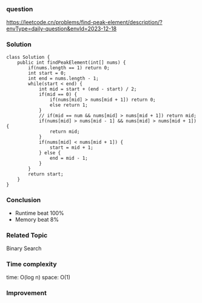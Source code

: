 ### question
https://leetcode.cn/problems/find-peak-element/description/?envType=daily-question&envId=2023-12-18

### Solution
```
class Solution {
    public int findPeakElement(int[] nums) {
        if(nums.length == 1) return 0;
        int start = 0;
        int end = nums.length - 1;
        while(start < end) {
            int mid = start + (end - start) / 2;
            if(mid == 0) {
                if(nums[mid] > nums[mid + 1]) return 0;
                else return 1;
            }
            // if(mid == num && nums[mid] > nums[mid + 1]) return mid;
            if(nums[mid] > nums[mid - 1] && nums[mid] > nums[mid + 1]) {
                return mid;
            }
            if(nums[mid] < nums[mid + 1]) {
                start = mid + 1;
            } else {
                end = mid - 1;
            }
        }
        return start;
    }
}
```
### Conclusion
- Runtime beat 100%
- Memory beat 8%

### Related Topic
Binary Search

### Time complexity
time: O(log n)
space: O(1)

### Improvement